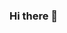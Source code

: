 ### Hi there 👋

<!--
**MarcosLopez19/MarcosLopez19** is a ✨ _special_ ✨ repository because its `README.md` (this file) appears on your GitHub profile.

Here are some ideas to get you started:

- 🔭 I’m currently working on In an application using the Koltin language, and in a Persistence app in fitxers with XOM and JAXB
- 🌱 I’m currently learning Kotlin and Java, JavaFx, XOM and JAXB

- 📫 How to reach me: marcoslopezsalvador19@gmail.com

